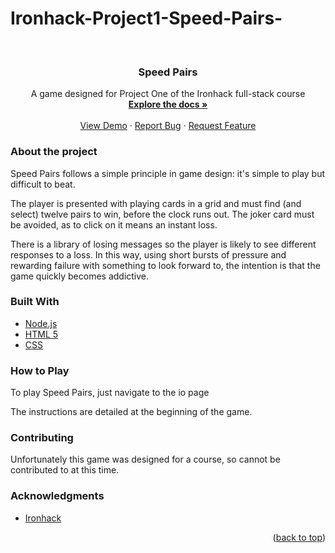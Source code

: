 # Ironhack-Project1-Speed-Pairs-
<div id="top"></div>
<!-- PROJECT LOGO -->
<br />
<div align="center">
 <!-- <a href="https://github.com/ChrisF333/Ironhack-Project1-Speed-Pairs-/">
    <img src="main/Assets/Images/Others/our_host.png" alt="Logo" width="80" height="80"> -->
  </a>

<h3 align="center">Speed Pairs</h3>

  <p align="center">
    A game designed for Project One of the Ironhack full-stack course
    <br />
    <a href="https://github.com/ChrisF333/Ironhack-Project1-Speed-Pairs-"><strong>Explore the docs »</strong></a>
    <br />
    <br />
    <a href="https://github.com/github_username/repo_name">View Demo</a>
    ·
    <a href="https://github.com/ChrisF333/Ironhack-Project1-Speed-Pairs-/issues">Report Bug</a>
    ·
    <a href="https://github.com/ChrisF333/Ironhack-Project1-Speed-Pairs-/issues">Request Feature</a>
  </p>
</div>

<!-- ABOUT THE PROJECT -->
### About the project
Speed Pairs follows a simple principle in game design: it's simple to play but difficult to beat.

The player is presented with playing cards in a grid and must find (and select) twelve pairs to win, before the clock runs out. The joker card must be avoided, as to click on it means an instant loss.

There is a library of losing messages so the player is likely to see different responses to a loss. In this way, using short bursts of pressure and rewarding failure with something to look forward to, the intention is that the game quickly becomes addictive.





### Built With

* [Node.js](https://nodejs.org/)
* [HTML 5](http://www.html5.com/)
* [CSS](https://www.w3schools.com/w3css/defaulT.asp)





<!-- How to play -->
### How to Play
To play Speed Pairs, just navigate to the io page

The instructions are detailed at the beginning of the game.




<!-- CONTRIBUTING -->
### Contributing
Unfortunately this game was designed for a course, so cannot be contributed to at this time.




<!-- ACKNOWLEDGMENTS -->
### Acknowledgments

* [Ironhack](https://www.ironhack.com/en)

<p align="right">(<a href="#top">back to top</a>)</p>

